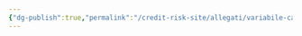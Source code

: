 ```yaml
---
{"dg-publish":true,"permalink":"/credit-risk-site/allegati/variabile-casuale-somma-2023-04-29-12-34-00-excalidraw/","tags":["excalidraw"]}
---
```

<style> .container {font-family: sans-serif; text-align: center;} .button-wrapper button {z-index: 1;height: 40px; width: 100px; margin: 10px;padding: 5px;} .excalidraw .App-menu_top .buttonList { display: flex;} .excalidraw-wrapper { height: 800px; margin: 50px; position: relative;} :root[dir="ltr"] .excalidraw .layer-ui__wrapper .zen-mode-transition.App-menu_bottom--transition-left {transform: none;} </style><script src="https://cdn.jsdelivr.net/npm/react@17/umd/react.production.min.js"></script><script src="https://cdn.jsdelivr.net/npm/react-dom@17/umd/react-dom.production.min.js"></script><script type="text/javascript" src="https://cdn.jsdelivr.net/npm/@excalidraw/excalidraw@0/dist/excalidraw.production.min.js"></script><div id="Variabile_casuale_somma_2023-04-29_1234.00.excalidraw.md"></div><script>(function(){const InitialData={"type":"excalidraw","version":2,"source":"https://excalidraw.com","elements":[{"id":"gKGHCQQSDL6HBQfkt6Xv1","type":"image","x":-221.15844870902396,"y":-158.21343231201172,"width":483.2432432432432,"height":312,"angle":0,"strokeColor":"transparent","backgroundColor":"transparent","fillStyle":"hachure","strokeWidth":1,"strokeStyle":"solid","roughness":1,"opacity":100,"groupIds":[],"roundness":null,"seed":147479589,"version":28,"versionNonce":22267749,"isDeleted":false,"boundElements":null,"updated":1682764443181,"link":null,"locked":false,"status":"pending","fileId":"0cbf4dc464ecf4835feeaa6c190d910a88464cca","scale":[1,1]},{"id":"Tgu6y91sT99OzGUXOG1Bw","type":"ellipse","x":103.9645767211914,"y":-136.5711898803711,"width":138.02606201171875,"height":92.01733398437501,"angle":0,"strokeColor":"#364fc7","backgroundColor":"transparent","fillStyle":"hachure","strokeWidth":2,"strokeStyle":"solid","roughness":1,"opacity":100,"groupIds":[],"roundness":{"type":2},"seed":1144687979,"version":59,"versionNonce":550432811,"isDeleted":false,"boundElements":null,"updated":1682764456867,"link":null,"locked":false},{"id":"-CdfGaynllrofk7ZcYccM","type":"ellipse","x":33.125831604003906,"y":-127.07732391357422,"width":69.37811279296875,"height":67.187255859375,"angle":0,"strokeColor":"#d9480f","backgroundColor":"transparent","fillStyle":"hachure","strokeWidth":2,"strokeStyle":"solid","roughness":1,"opacity":100,"groupIds":[],"roundness":{"type":2},"seed":1274526725,"version":41,"versionNonce":348323659,"isDeleted":false,"boundElements":null,"updated":1682764465874,"link":null,"locked":false},{"id":"VBXXrIA3","type":"text","x":255.1359634399414,"y":-168.21038055419922,"width":166,"height":25,"angle":0,"strokeColor":"#d9480f","backgroundColor":"transparent","fillStyle":"hachure","strokeWidth":2,"strokeStyle":"solid","roughness":1,"opacity":100,"groupIds":[],"roundness":null,"seed":1281863397,"version":128,"versionNonce":640028811,"isDeleted":false,"boundElements":null,"updated":1682764486458,"link":null,"locked":false,"text":"Probabilità che si verifichi quella\ndeterminata congiuntura economica","rawText":"Probabilità che si verifichi quella\ndeterminata congiuntura economica","fontSize":9.664806343658624,"fontFamily":1,"textAlign":"left","verticalAlign":"top","baseline":21,"containerId":null,"originalText":"Probabilità che si verifichi quella\ndeterminata congiuntura economica"},{"type":"text","version":281,"versionNonce":1825686821,"isDeleted":false,"id":"BwtUhIwZ","fillStyle":"hachure","strokeWidth":2,"strokeStyle":"solid","roughness":1,"opacity":100,"angle":0,"x":254.94986724853516,"y":-131.2437810618975,"strokeColor":"#364fc7","backgroundColor":"transparent","width":257,"height":25,"seed":1130975653,"groupIds":[],"roundness":null,"boundElements":null,"updated":1682764653465,"link":null,"locked":false,"fontSize":9.664806343658624,"fontFamily":1,"text":"Probabilità data dalle distribuzioni condizionate \n(vengono dai prodotti per l'assunzione di indipendenza)","rawText":"Probabilità data dalle distribuzioni condizionate \n(vengono dai prodotti per l'assunzione di indipendenza)","baseline":21,"textAlign":"left","verticalAlign":"top","containerId":null,"originalText":"Probabilità data dalle distribuzioni condizionate \n(vengono dai prodotti per l'assunzione di indipendenza)"},{"id":"3TWqDXlRNqumi9D4II6mN","type":"rectangle","x":19.250160217285156,"y":-137.30150604248047,"width":229.31317138671875,"height":93.47799682617188,"angle":0,"strokeColor":"#5c940d","backgroundColor":"transparent","fillStyle":"hachure","strokeWidth":2,"strokeStyle":"solid","roughness":1,"opacity":100,"groupIds":[],"roundness":{"type":3},"seed":1795676293,"version":45,"versionNonce":753026757,"isDeleted":false,"boundElements":null,"updated":1682764666593,"link":null,"locked":false},{"type":"text","version":330,"versionNonce":1557381605,"isDeleted":false,"id":"VfK9EXbc","fillStyle":"hachure","strokeWidth":2,"strokeStyle":"solid","roughness":1,"opacity":100,"angle":0,"x":261.6407241821289,"y":-90.62950897216797,"strokeColor":"#5c940d","backgroundColor":"transparent","width":41,"height":12,"seed":81208869,"groupIds":[],"roundness":null,"boundElements":null,"updated":1682764675894,"link":null,"locked":false,"fontSize":9.664806343658624,"fontFamily":1,"text":"Miscuglio","rawText":"Miscuglio","baseline":9,"textAlign":"left","verticalAlign":"top","containerId":null,"originalText":"Miscuglio"}],"appState":{"theme":"light","viewBackgroundColor":"#ffffff","currentItemStrokeColor":"#5c940d","currentItemBackgroundColor":"transparent","currentItemFillStyle":"hachure","currentItemStrokeWidth":2,"currentItemStrokeStyle":"solid","currentItemRoughness":1,"currentItemOpacity":100,"currentItemFontFamily":1,"currentItemFontSize":20,"currentItemTextAlign":"left","currentItemStartArrowhead":null,"currentItemEndArrowhead":"arrow","scrollX":667.0918579101562,"scrollY":312.6297607421875,"zoom":{"value":1},"currentItemRoundness":"round","gridSize":null,"colorPalette":{}},"files":{}};InitialData.scrollToContent=true;App=()=>{const e=React.useRef(null),t=React.useRef(null),[n,i]=React.useState({width:void 0,height:void 0});return React.useEffect(()=>{i({width:t.current.getBoundingClientRect().width,height:t.current.getBoundingClientRect().height});const e=()=>{i({width:t.current.getBoundingClientRect().width,height:t.current.getBoundingClientRect().height})};return window.addEventListener("resize",e),()=>window.removeEventListener("resize",e)},[t]),React.createElement(React.Fragment,null,React.createElement("div",{className:"excalidraw-wrapper",ref:t},React.createElement(ExcalidrawLib.Excalidraw,{ref:e,width:n.width,height:n.height,initialData:InitialData,viewModeEnabled:!0,zenModeEnabled:!0,gridModeEnabled:!1})))},excalidrawWrapper=document.getElementById("Variabile_casuale_somma_2023-04-29_1234.00.excalidraw.md");ReactDOM.render(React.createElement(App),excalidrawWrapper);})();</script>